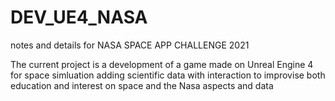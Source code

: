 # DEV_UE4_NASA
notes and details for NASA SPACE APP CHALLENGE 2021

The current project is a development of a game made on Unreal Engine 4 for space simluation adding scientific data with interaction to 
improvise both education and interest on space and the Nasa aspects and data
